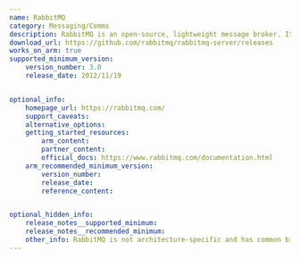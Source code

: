 ```yaml
---
name: RabbitMQ
category: Messaging/Comms
description: RabbitMQ is an open-source, lightweight message broker. It acts as a central hub for applications to communicate asynchronously by sending and receiving messages.
download_url: https://github.com/rabbitmq/rabbitmq-server/releases
works_on_arm: true
supported_minimum_version:
    version_number: 3.0
    release_date: 2012/11/19


optional_info:
    homepage_url: https://rabbitmq.com/
    support_caveats:
    alternative_options:
    getting_started_resources:
        arm_content:
        partner_content:
        official_docs: https://www.rabbitmq.com/documentation.html
    arm_recommended_minimum_version:
        version_number:
        release_date:
        reference_content:


optional_hidden_info:
    release_notes__supported_minimum:
    release_notes__recommended_minimum:
    other_info:	RabbitMQ is not architecture-specific and has common binaries released. Hence the minimum version is the first released version(3.0).
---
```

